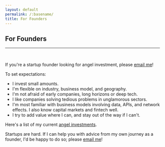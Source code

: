 ```yaml
---
layout: default
permalink: /:basename/
title: For Founders
---
```


## For Founders

----

<br/>

If you're a startup founder looking for angel investment, please [email me](mailto:athos1@gmail.com)!

To set expectations: 
- I invest small amounts.
- I'm flexible on industry, business model, and geography.
- I'm not afraid of early companies, long horizons or deep tech.
- I like companies solving tedious problems in unglamorous sectors. 
- I'm most familiar with business models involving data, APIs, and network effects.  I also know capital markets and fintech well.
- I try to add value where I can, and stay out of the way if I can't.

Here's a list of my current [angel investments](/angel).  

Startups are hard.  If I can help you with advice from my own journey as a founder, I'd be happy to do so; please [email me](mailto:athos1@gmail.com)!


<br/>
<br/>